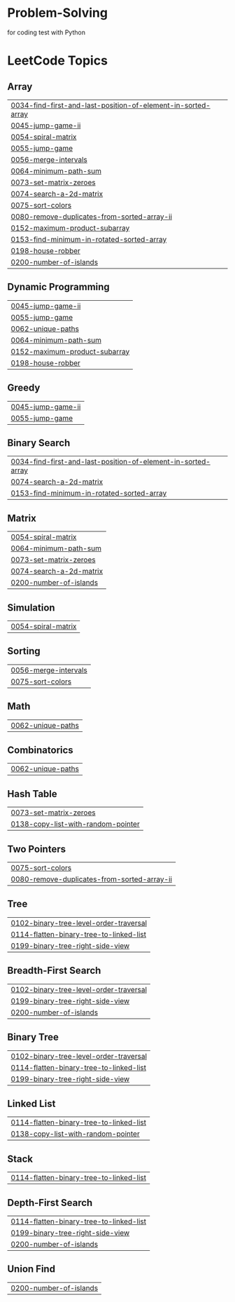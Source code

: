 # Problem-Solving
for coding test with Python

<!---LeetCode Topics Start-->
# LeetCode Topics
## Array
|  |
| ------- |
| [0034-find-first-and-last-position-of-element-in-sorted-array](https://github.com/Hys-Lee/Problem-Solving/tree/master/0034-find-first-and-last-position-of-element-in-sorted-array) |
| [0045-jump-game-ii](https://github.com/Hys-Lee/Problem-Solving/tree/master/0045-jump-game-ii) |
| [0054-spiral-matrix](https://github.com/Hys-Lee/Problem-Solving/tree/master/0054-spiral-matrix) |
| [0055-jump-game](https://github.com/Hys-Lee/Problem-Solving/tree/master/0055-jump-game) |
| [0056-merge-intervals](https://github.com/Hys-Lee/Problem-Solving/tree/master/0056-merge-intervals) |
| [0064-minimum-path-sum](https://github.com/Hys-Lee/Problem-Solving/tree/master/0064-minimum-path-sum) |
| [0073-set-matrix-zeroes](https://github.com/Hys-Lee/Problem-Solving/tree/master/0073-set-matrix-zeroes) |
| [0074-search-a-2d-matrix](https://github.com/Hys-Lee/Problem-Solving/tree/master/0074-search-a-2d-matrix) |
| [0075-sort-colors](https://github.com/Hys-Lee/Problem-Solving/tree/master/0075-sort-colors) |
| [0080-remove-duplicates-from-sorted-array-ii](https://github.com/Hys-Lee/Problem-Solving/tree/master/0080-remove-duplicates-from-sorted-array-ii) |
| [0152-maximum-product-subarray](https://github.com/Hys-Lee/Problem-Solving/tree/master/0152-maximum-product-subarray) |
| [0153-find-minimum-in-rotated-sorted-array](https://github.com/Hys-Lee/Problem-Solving/tree/master/0153-find-minimum-in-rotated-sorted-array) |
| [0198-house-robber](https://github.com/Hys-Lee/Problem-Solving/tree/master/0198-house-robber) |
| [0200-number-of-islands](https://github.com/Hys-Lee/Problem-Solving/tree/master/0200-number-of-islands) |
## Dynamic Programming
|  |
| ------- |
| [0045-jump-game-ii](https://github.com/Hys-Lee/Problem-Solving/tree/master/0045-jump-game-ii) |
| [0055-jump-game](https://github.com/Hys-Lee/Problem-Solving/tree/master/0055-jump-game) |
| [0062-unique-paths](https://github.com/Hys-Lee/Problem-Solving/tree/master/0062-unique-paths) |
| [0064-minimum-path-sum](https://github.com/Hys-Lee/Problem-Solving/tree/master/0064-minimum-path-sum) |
| [0152-maximum-product-subarray](https://github.com/Hys-Lee/Problem-Solving/tree/master/0152-maximum-product-subarray) |
| [0198-house-robber](https://github.com/Hys-Lee/Problem-Solving/tree/master/0198-house-robber) |
## Greedy
|  |
| ------- |
| [0045-jump-game-ii](https://github.com/Hys-Lee/Problem-Solving/tree/master/0045-jump-game-ii) |
| [0055-jump-game](https://github.com/Hys-Lee/Problem-Solving/tree/master/0055-jump-game) |
## Binary Search
|  |
| ------- |
| [0034-find-first-and-last-position-of-element-in-sorted-array](https://github.com/Hys-Lee/Problem-Solving/tree/master/0034-find-first-and-last-position-of-element-in-sorted-array) |
| [0074-search-a-2d-matrix](https://github.com/Hys-Lee/Problem-Solving/tree/master/0074-search-a-2d-matrix) |
| [0153-find-minimum-in-rotated-sorted-array](https://github.com/Hys-Lee/Problem-Solving/tree/master/0153-find-minimum-in-rotated-sorted-array) |
## Matrix
|  |
| ------- |
| [0054-spiral-matrix](https://github.com/Hys-Lee/Problem-Solving/tree/master/0054-spiral-matrix) |
| [0064-minimum-path-sum](https://github.com/Hys-Lee/Problem-Solving/tree/master/0064-minimum-path-sum) |
| [0073-set-matrix-zeroes](https://github.com/Hys-Lee/Problem-Solving/tree/master/0073-set-matrix-zeroes) |
| [0074-search-a-2d-matrix](https://github.com/Hys-Lee/Problem-Solving/tree/master/0074-search-a-2d-matrix) |
| [0200-number-of-islands](https://github.com/Hys-Lee/Problem-Solving/tree/master/0200-number-of-islands) |
## Simulation
|  |
| ------- |
| [0054-spiral-matrix](https://github.com/Hys-Lee/Problem-Solving/tree/master/0054-spiral-matrix) |
## Sorting
|  |
| ------- |
| [0056-merge-intervals](https://github.com/Hys-Lee/Problem-Solving/tree/master/0056-merge-intervals) |
| [0075-sort-colors](https://github.com/Hys-Lee/Problem-Solving/tree/master/0075-sort-colors) |
## Math
|  |
| ------- |
| [0062-unique-paths](https://github.com/Hys-Lee/Problem-Solving/tree/master/0062-unique-paths) |
## Combinatorics
|  |
| ------- |
| [0062-unique-paths](https://github.com/Hys-Lee/Problem-Solving/tree/master/0062-unique-paths) |
## Hash Table
|  |
| ------- |
| [0073-set-matrix-zeroes](https://github.com/Hys-Lee/Problem-Solving/tree/master/0073-set-matrix-zeroes) |
| [0138-copy-list-with-random-pointer](https://github.com/Hys-Lee/Problem-Solving/tree/master/0138-copy-list-with-random-pointer) |
## Two Pointers
|  |
| ------- |
| [0075-sort-colors](https://github.com/Hys-Lee/Problem-Solving/tree/master/0075-sort-colors) |
| [0080-remove-duplicates-from-sorted-array-ii](https://github.com/Hys-Lee/Problem-Solving/tree/master/0080-remove-duplicates-from-sorted-array-ii) |
## Tree
|  |
| ------- |
| [0102-binary-tree-level-order-traversal](https://github.com/Hys-Lee/Problem-Solving/tree/master/0102-binary-tree-level-order-traversal) |
| [0114-flatten-binary-tree-to-linked-list](https://github.com/Hys-Lee/Problem-Solving/tree/master/0114-flatten-binary-tree-to-linked-list) |
| [0199-binary-tree-right-side-view](https://github.com/Hys-Lee/Problem-Solving/tree/master/0199-binary-tree-right-side-view) |
## Breadth-First Search
|  |
| ------- |
| [0102-binary-tree-level-order-traversal](https://github.com/Hys-Lee/Problem-Solving/tree/master/0102-binary-tree-level-order-traversal) |
| [0199-binary-tree-right-side-view](https://github.com/Hys-Lee/Problem-Solving/tree/master/0199-binary-tree-right-side-view) |
| [0200-number-of-islands](https://github.com/Hys-Lee/Problem-Solving/tree/master/0200-number-of-islands) |
## Binary Tree
|  |
| ------- |
| [0102-binary-tree-level-order-traversal](https://github.com/Hys-Lee/Problem-Solving/tree/master/0102-binary-tree-level-order-traversal) |
| [0114-flatten-binary-tree-to-linked-list](https://github.com/Hys-Lee/Problem-Solving/tree/master/0114-flatten-binary-tree-to-linked-list) |
| [0199-binary-tree-right-side-view](https://github.com/Hys-Lee/Problem-Solving/tree/master/0199-binary-tree-right-side-view) |
## Linked List
|  |
| ------- |
| [0114-flatten-binary-tree-to-linked-list](https://github.com/Hys-Lee/Problem-Solving/tree/master/0114-flatten-binary-tree-to-linked-list) |
| [0138-copy-list-with-random-pointer](https://github.com/Hys-Lee/Problem-Solving/tree/master/0138-copy-list-with-random-pointer) |
## Stack
|  |
| ------- |
| [0114-flatten-binary-tree-to-linked-list](https://github.com/Hys-Lee/Problem-Solving/tree/master/0114-flatten-binary-tree-to-linked-list) |
## Depth-First Search
|  |
| ------- |
| [0114-flatten-binary-tree-to-linked-list](https://github.com/Hys-Lee/Problem-Solving/tree/master/0114-flatten-binary-tree-to-linked-list) |
| [0199-binary-tree-right-side-view](https://github.com/Hys-Lee/Problem-Solving/tree/master/0199-binary-tree-right-side-view) |
| [0200-number-of-islands](https://github.com/Hys-Lee/Problem-Solving/tree/master/0200-number-of-islands) |
## Union Find
|  |
| ------- |
| [0200-number-of-islands](https://github.com/Hys-Lee/Problem-Solving/tree/master/0200-number-of-islands) |
<!---LeetCode Topics End-->